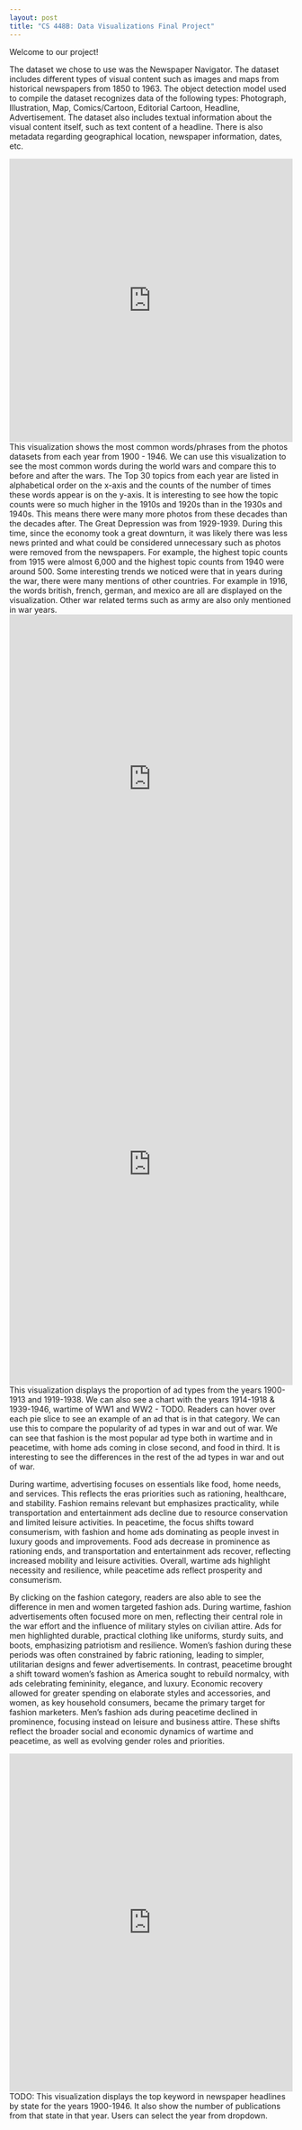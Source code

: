 ```yaml
---
layout: post
title: "CS 448B: Data Visualizations Final Project"
---
```

Welcome to our project!

The dataset we chose to use was the Newspaper Navigator. The dataset includes different types of visual content such as images and maps from historical newspapers from 1850 to 1963. The object detection model used to compile the dataset recognizes data of the following types: Photograph, Illustration, Map, Comics/Cartoon, Editorial Cartoon, Headline, Advertisement. The dataset also includes textual information about the visual content itself, such as text content of a headline. There is also metadata regarding geographical location, newspaper information, dates, etc.

 <iframe width="100%" height="503" frameborder="0"
  src="https://observablehq.com/embed/0ce55ef5b9385dcd@1009?cells=chart&api_key=6235b37a985552792ee5a971af6e2fa007c5dd45"></iframe>
  This visualization shows the most common words/phrases from the photos datasets from each year from 1900 - 1946. We can use this visualization to see the most common words during the world wars and compare this to before and after the wars. The Top 30 topics from each year are listed in alphabetical order on the x-axis and the counts of the number of times these words appear is on the y-axis. It is interesting to see how the topic counts were so much higher in the 1910s and 1920s than in the 1930s and 1940s. This means there were many more photos from these decades than the decades after. The Great Depression was from 1929-1939. During this time, since the economy took a great downturn, it was likely there was less news printed and what could be considered unnecessary such as photos were removed from the newspapers. For example, the highest topic counts from 1915 were almost 6,000 and the highest topic counts from 1940 were around 500. Some interesting trends we noticed were that in years during the war, there were many mentions of other countries. For example in 1916, the words british, french, german, and mexico are all are displayed on the visualization. Other war related terms such as army are also only mentioned in war years. 
  
<iframe width="100%" height="584" frameborder="0"
  src="https://observablehq.com/embed/@amy5/cs448b-final-project?cells=viewof+pieChart"></iframe>
  <iframe width="100%" height="784" frameborder="0"
  src="https://observablehq.com/embed/@amy5/cs448b-final-project@1050?cells=viewof+pieChartWar"></iframe>
 This visualization displays the proportion of ad types from the years 1900-1913 and 1919-1938. We can also see a chart with the years 1914-1918 & 1939-1946, wartime of WW1 and WW2 - TODO. Readers can hover over each pie slice to see an example of an ad that is in that category. We can use this to compare the popularity of ad types in war and out of war. We can see that fashion is the most popular ad type both in wartime and in peacetime, with home ads coming in close second, and food in third. It is interesting to see the differences in the rest of the ad types in war and out of war.

 During wartime, advertising focuses on essentials like food, home needs, and services. This reflects the eras priorities such as rationing, healthcare, and stability. Fashion remains relevant but emphasizes practicality, while transportation and entertainment ads decline due to resource conservation and limited leisure activities. In peacetime, the focus shifts toward consumerism, with fashion and home ads dominating as people invest in luxury goods and improvements. Food ads decrease in prominence as rationing ends, and transportation and entertainment ads recover, reflecting increased mobility and leisure activities. Overall, wartime ads highlight necessity and resilience, while peacetime ads reflect prosperity and consumerism.

 By clicking on the fashion category, readers are also able to see the difference in men and women targeted fashion ads. During wartime, fashion advertisements often focused more on men, reflecting their central role in the war effort and the influence of military styles on civilian attire. Ads for men highlighted durable, practical clothing like uniforms, sturdy suits, and boots, emphasizing patriotism and resilience. Women’s fashion during these periods was often constrained by fabric rationing, leading to simpler, utilitarian designs and fewer advertisements. In contrast, peacetime brought a shift toward women’s fashion as America sought to rebuild normalcy, with ads celebrating femininity, elegance, and luxury. Economic recovery allowed for greater spending on elaborate styles and accessories, and women, as key household consumers, became the primary target for fashion marketers. Men’s fashion ads during peacetime declined in prominence, focusing instead on leisure and business attire. These shifts reflect the broader social and economic dynamics of wartime and peacetime, as well as evolving gender roles and priorities.
  
<iframe width="100%" height="600" frameborder="0"
  src="https://observablehq.com/embed/18965aada07599a0?cells=map"></iframe>
TODO: This visualization displays the top keyword in newspaper headlines by state for the years 1900-1946. It also show the number of publications from that state in that year. Users can select the year from dropdown.
